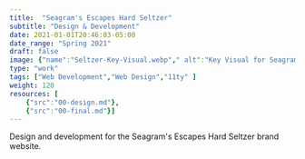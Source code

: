 ```yaml
---
title:  "Seagram's Escapes Hard Seltzer"
subtitle: "Design & Development"
date: 2021-01-01T20:46:03-05:00
date_range: "Spring 2021"
draft: false
image: {"name":"Seltzer-Key-Visual.webp"," alt":"Key Visual for Seagram's Escapes Hard Seltzer"}
type: "work"
tags: ["Web Development","Web Design","11ty" ]
weight: 120
resources: [
    {"src":"00-design.md"},
    {"src":"00-final.md"}]
---
```

Design and development for the Seagram's Escapes Hard Seltzer brand website. 